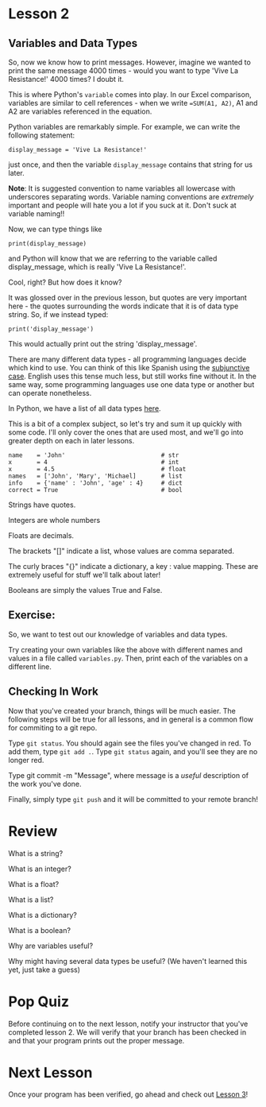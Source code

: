 # Lesson 2

## Variables and Data Types

So, now we know how to print messages.  However, imagine we wanted to print the same message 4000 times - would you want to type 'Vive La Resistance!' 4000 times?  I doubt it.

This is where Python's `variable` comes into play.  In our Excel comparison, variables are similar to cell references - when we write `=SUM(A1, A2)`, A1 and A2 are variables referenced in the equation.

Python variables are remarkably simple.  For example, we can write the following statement:

`display_message = 'Vive La Resistance!'`

just once, and then the variable `display_message` contains that string for us later.

**Note**:  It is suggested convention to name variables all lowercase with underscores separating words.  Variable naming conventions are *extremely* important and people will hate you a lot if you suck at it.  Don't suck at variable naming!!

Now, we can type things like

`print(display_message)`

and Python will know that we are referring to the variable called display_message, which is really 'Vive La Resistance!'.  

Cool, right?  But how does it know?

It was glossed over in the previous lesson, but quotes are very important here - the quotes surrounding the words indicate that it is of data type string.  So, if we instead typed:

`print('display_message')`

This would actually print out the string 'display_message'.

There are many different data types - all programming languages decide which kind to use.  You can think of this like Spanish using the [subjunctive case](https://www.spanishdict.com/guide/spanish-subjunctive).  English uses this tense much less, but still works fine without it.  In the same way, some programming languages use one data type or another but can operate nonetheless.

In Python, we have a list of all data types [here](https://www.w3schools.com/python/python_datatypes.asp).

This is a bit of a complex subject, so let's try and sum it up quickly with some code.  I'll only cover the ones that are used most, and we'll go into greater depth on each in later lessons.

```
name    = 'John'                           # str
x       = 4                                # int
x       = 4.5                              # float
names   = ['John', 'Mary', 'Michael]       # list
info    = {'name' : 'John', 'age' : 4}     # dict
correct = True                             # bool
```

Strings have quotes.

Integers are whole numbers

Floats are decimals.

The brackets "[]" indicate a list, whose values are comma separated.

The curly braces "{}" indicate a dictionary, a key : value mapping.  These are extremely useful for stuff we'll talk about later!

Booleans are simply the values True and False.

## Exercise:

So, we want to test out our knowledge of variables and data types.

Try creating your own variables like the above with different names and values in a file called `variables.py`.  Then, print each of the variables on a different line.

## Checking In Work

Now that you've created your branch, things will be much easier.  The following steps will be true for all lessons, and in general is a common flow for commiting to a git repo.

Type `git status`.  You should again see the files you've changed in red.  To add them, type `git add .`.  Type `git status` again, and you'll see they are no longer red.

Type git commit -m "Message", where message is a *useful* description of the work you've done.

Finally, simply type `git push` and it will be committed to your remote branch!

# Review 

What is a string?

What is an integer?

What is a float?

What is a list?

What is a dictionary?

What is a boolean?

Why are variables useful?

Why might having several data types be useful? (We haven't learned this yet, just take a guess)

# Pop Quiz

Before continuing on to the next lesson, notify your instructor that you've completed lesson 2.  We will verify that your branch has been checked in and that your program prints out the proper message.

# Next Lesson

Once your program has been verified, go ahead and check out [Lesson 3](../lesson3/README.md)!







